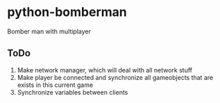 # python-bomberman
Bomber man with multiplayer


## ToDo
1. Make network manager, which will deal with all network stuff
2. Make player be connected and synchronize all gameobjects that are exists in this current game
3. Synchronize variables between clients